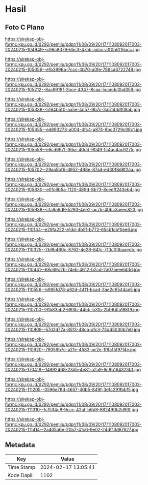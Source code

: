# Hasil

## Foto C Plano

https://sirekap-obj-formc.kpu.go.id/d292/pemilu/pdpr/11/08/09/20/17/1108092017003-20240215-104949--c96a8379-65c3-47ab-adac-aff0b6116acc.jpg

https://sirekap-obj-formc.kpu.go.id/d292/pemilu/pdpr/11/08/09/20/17/1108092017003-20240215-105059--e1b3998a-7ccc-4b70-a0fe-789ca6722749.jpg

https://sirekap-obj-formc.kpu.go.id/d292/pemilu/pdpr/11/08/09/20/17/1108092017003-20240215-105212--8aa6918f-2bce-4347-8caa-5caedc0bd059.jpg

https://sirekap-obj-formc.kpu.go.id/d292/pemilu/pdpr/11/08/09/20/17/1108092017003-20240215-105338--5164b5f0-aa5e-4c57-9b7c-3a514ddf08ab.jpg

https://sirekap-obj-formc.kpu.go.id/d292/pemilu/pdpr/11/08/09/20/17/1108092017003-20240215-105455--ed893273-a004-4fc4-a874-6bc3729c08c1.jpg

https://sirekap-obj-formc.kpu.go.id/d292/pemilu/pdpr/11/08/09/20/17/1108092017003-20240215-105558--e6cd697f-f65a-40dd-9049-fc4ac4ac9275.jpg

https://sirekap-obj-formc.kpu.go.id/d292/pemilu/pdpr/11/08/09/20/17/1108092017003-20240215-105702--29aa5bf6-d952-498e-87ad-ed30f8d8f2aa.jpg

https://sirekap-obj-formc.kpu.go.id/d292/pemilu/pdpr/11/08/09/20/17/1108092017003-20240215-105830--e0fc6b5a-1120-489d-8b73-8ceeff243eb4.jpg

https://sirekap-obj-formc.kpu.go.id/d292/pemilu/pdpr/11/08/09/20/17/1108092017003-20240215-105938--c1a9a6d9-5293-4ee2-ac7b-40bc3aeec823.jpg

https://sirekap-obj-formc.kpu.go.id/d292/pemilu/pdpr/11/08/09/20/17/1108092017003-20240215-110144--e29fa222-e1dd-4b5f-b772-65cb1cbf0ee6.jpg

https://sirekap-obj-formc.kpu.go.id/d292/pemilu/pdpr/11/08/09/20/17/1108092017003-20240215-110325--2b9b460c-8762-4e26-84fc-710c00baaedb.jpg

https://sirekap-obj-formc.kpu.go.id/d292/pemilu/pdpr/11/08/09/20/17/1108092017003-20240215-110441--68c69c2b-74eb-4612-b2cd-2a075eeebb1d.jpg

https://sirekap-obj-formc.kpu.go.id/d292/pemilu/pdpr/11/08/09/20/17/1108092017003-20240215-110556--b965fd78-a82d-44f1-bcad-3ae2c6544ae5.jpg

https://sirekap-obj-formc.kpu.go.id/d292/pemilu/pdpr/11/08/09/20/17/1108092017003-20240215-110700--91b83ab2-693b-445b-b3fb-2b064fa188f9.jpg

https://sirekap-obj-formc.kpu.go.id/d292/pemilu/pdpr/11/08/09/20/17/1108092017003-20240215-110809--57d2d77a-85f3-48ca-afc3-73d45030b7e0.jpg

https://sirekap-obj-formc.kpu.go.id/d292/pemilu/pdpr/11/08/09/20/17/1108092017003-20240215-110920--79059b7c-a21e-4583-ac2e-1f8a15f97f4e.jpg

https://sirekap-obj-formc.kpu.go.id/d292/pemilu/pdpr/11/08/09/20/17/1108092017003-20240215-170418--14892468-23d5-4e81-a2a9-8c8b164323b1.jpg

https://sirekap-obj-formc.kpu.go.id/d292/pemilu/pdpr/11/08/09/20/17/1108092017003-20240215-111205--0596e78d-4657-40b5-849f-3e1c291fbbf5.jpg

https://sirekap-obj-formc.kpu.go.id/d292/pemilu/pdpr/11/08/09/20/17/1108092017003-20240215-111310--fcf534c8-9ccc-42af-b6d8-882490b2d90f.jpg

https://sirekap-obj-formc.kpu.go.id/d292/pemilu/pdpr/11/08/09/20/17/1108092017003-20240215-111414--2a405a6e-20b7-41c6-9e02-24df13d97627.jpg


## Metadata

| Key        | Value               |
| ---------- | ------------------- |
| Time Stamp | 2024-02-17 13:05:41 |
| Kode Dapil | 1102                |



